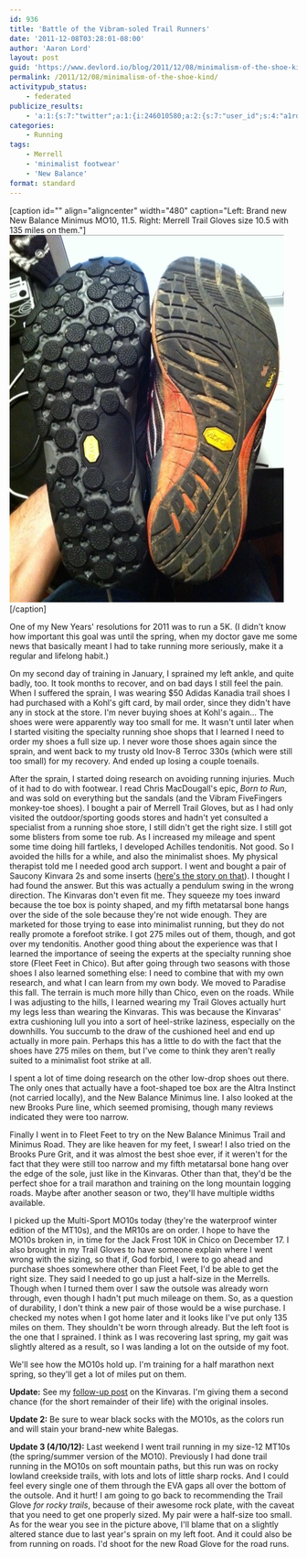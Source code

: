 ```yaml
---
id: 936
title: 'Battle of the Vibram-soled Trail Runners'
date: '2011-12-08T03:28:01-08:00'
author: 'Aaron Lord'
layout: post
guid: 'https://www.devlord.io/blog/2011/12/08/minimalism-of-the-shoe-kind/'
permalink: /2011/12/08/minimalism-of-the-shoe-kind/
activitypub_status:
    - federated
publicize_results:
    - 'a:1:{s:7:"twitter";a:1:{i:246010580;a:2:{s:7:"user_id";s:4:"a1rd";s:7:"post_id";s:18:"144619211476570112";}}}'
categories:
    - Running
tags:
    - Merrell
    - 'minimalist footwear'
    - 'New Balance'
format: standard
---
```


[caption id="" align="aligncenter" width="480" caption="Left: Brand new New Balance Minimus MO10, 11.5. Right: Merrell Trail Gloves size 10.5 with 135 miles on them."]<a href="/assets/img/2011/12/20111207-193357.jpg">
<img class="size-full " src="/assets/img/2011/12/20111207-193357.jpg" alt="20111207-193357.jpg" width="480" height="643" /></a>[/caption]

One of my New Years' resolutions for 2011 was to run a 5K. (I didn't know how important this goal was until the spring, when my doctor gave me some news that basically meant I had to take running more seriously, make it a regular and lifelong habit.)

On my second day of training in January, I sprained my left ankle, and quite badly, too. It took months to recover, and on bad days I still feel the pain. When I suffered the sprain, I was wearing $50 Adidas Kanadia trail shoes I had purchased with a Kohl's gift card, by mail order, since they didn't have any in stock at the store. I'm never buying shoes at Kohl's again... The shoes were were apparently way too small for me. It wasn't until later when I started visiting the specialty running shoe shops that I learned I need to order my shoes a full size up. I never wore those shoes again since the sprain, and went back to my trusty old Inov-8 Terroc 330s (which were still too small) for my recovery. And ended up losing a couple toenails.

After the sprain, I started doing research on avoiding running injuries. Much of it had to do with footwear. I read Chris MacDougall's epic, <em>Born to Run</em>, and was sold on everything but the sandals (and the Vibram FiveFingers monkey-toe shoes). I bought a pair of Merrell Trail Gloves, but as I had only visited the outdoor/sporting goods stores and hadn't yet consulted a specialist from a running shoe store, I still didn't get the right size. I still got some blisters from some toe rub. As I increased my mileage and spent some time doing hill fartleks, I developed Achilles tendonitis. Not good. So I avoided the hills for a while, and also the minimalist shoes. My physical therapist told me I needed good arch support. I went and bought a pair of Saucony Kinvara 2s and some inserts (<a href="http://wp.me/p1VSDj-h">here's the story on that</a>). I thought I had found the answer. But this was actually a pendulum swing in the wrong direction. The Kinvaras don't even fit me. They squeeze my toes inward because the toe box is pointy shaped, and my fifth metatarsal bone hangs over the side of the sole because they're not wide enough. They are marketed for those trying to ease into minimalist running, but they do not really promote a forefoot strike. I got 275 miles out of them, though, and got over my tendonitis. Another good thing about the experience was that I learned the importance of seeing the experts at the specialty running shoe store (Fleet Feet in Chico). But after going through two seasons with those shoes I also learned something else: I need to combine that with my own research, and what I can learn from my own body. We moved to Paradise this fall. The terrain is much more hilly than Chico, even on the roads. While I was adjusting to the hills, I learned wearing my Trail Gloves actually hurt my legs less than wearing the Kinvaras. This was because the Kinvaras' extra cushioning lull you into a sort of heel-strike laziness, especially on the downhills. You succumb to the draw of the cushioned heel and end up actually in more pain. Perhaps this has a little to do with the fact that the shoes have 275 miles on them, but I've come to think they aren't really suited to a minimalist foot strike at all.

I spent a lot of time doing research on the other low-drop shoes out there. The only ones that actually have a foot-shaped toe box are the Altra Instinct (not carried locally), and the New Balance Minimus line. I also looked at the new Brooks Pure line, which seemed promising, though many reviews indicated they were too narrow.

Finally I went in to Fleet Feet to try on the New Balance Minimus Trail and Minimus Road. They are like heaven for my feet, I swear! I also tried on the Brooks Pure Grit, and it was almost the best shoe ever, if it weren't for the fact that they were still too narrow and my fifth metatarsal bone hang over the edge of the sole, just like in the Kinvaras. Other than that, they'd be the perfect shoe for a trail marathon and training on the long mountain logging roads. Maybe after another season or two, they'll have multiple widths available.

I picked up the Multi-Sport MO10s today (they're the waterproof winter edition of the MT10s), and the MR10s are on order. I hope to have the MO10s broken in, in time for the Jack Frost 10K in Chico on December 17. I also brought in my Trail Gloves to have someone explain where I went wrong with the sizing, so that if, God forbid, I were to go ahead and purchase shoes somewhere other than Fleet Feet, I'd be able to get the right size. They said I needed to go up just a half-size in the Merrells. Though when I turned them over I saw the outsole was already worn through, even though I hadn't put much mileage on them. So, as a question of durability, I don't think a new pair of those would be a wise purchase. I checked my notes when I got home later and it looks like I've put only 135 miles on them. They shouldn't be worn through already. But the left foot is the one that I sprained. I think as I was recovering last spring, my gait was slightly altered as a result, so I was landing a lot on the outside of my foot.

We'll see how the MO10s hold up. I'm training for a half marathon next spring, so they'll get a lot of miles put on them.

<strong>Update:</strong> See my <a title="follow-up post" href="http://wp.me/p1VSDj-fo">follow-up post</a> on the Kinvaras. I'm giving them a second chance (for the short remainder of their life) with the original insoles.

<strong>Update 2:</strong> Be sure to wear black socks with the MO10s, as the colors run and will stain your brand-new white Balegas.

<strong>Update 3 (4/10/12):</strong> Last weekend I went trail running in my size-12 MT10s (the spring/summer version of the MO10). Previously I had done trail running in the MO10s on soft mountain paths, but this run was on rocky lowland creekside trails, with lots and lots of little sharp rocks. And I could feel every single one of them through the EVA gaps all over the bottom of the outsole. And it hurt! I am going to go back to recommending the Trail Glove <em>for rocky trails</em>, because of their awesome rock plate, with the caveat that you need to get one properly sized. My pair were a half-size too small. As for the wear you see in the picture above, I'll blame that on a slightly altered stance due to last year's sprain on my left foot. And it could also be from running on roads. I'd shoot for the new Road Glove for the road runs.